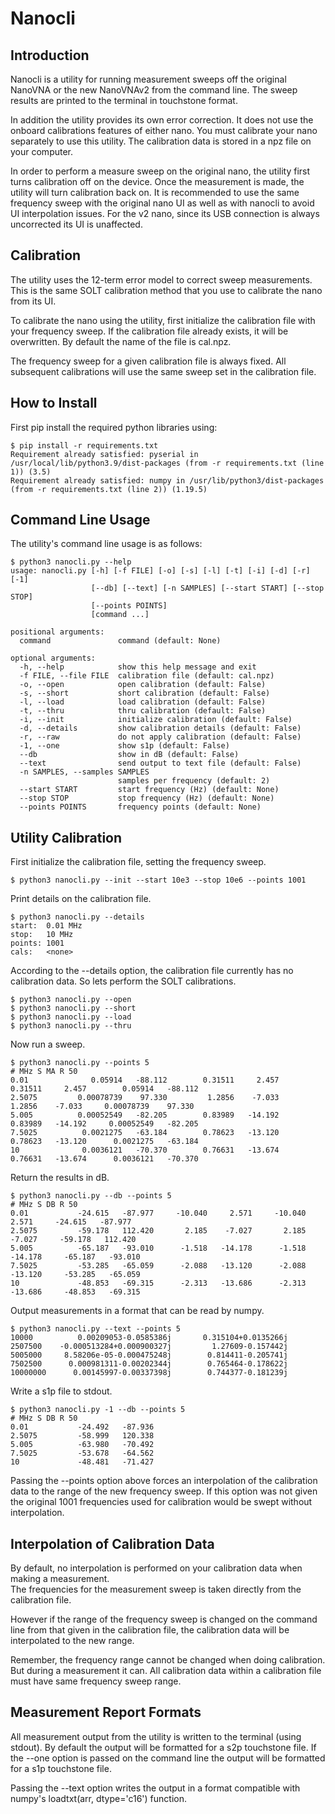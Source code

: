 # Nanocli

## Introduction

Nanocli is a utility for running measurement
sweeps off the original NanoVNA or the new NanoVNAv2
from the command line.
The sweep results are printed to the terminal
in touchstone format.

In addition the utility provides its own error correction.
It does not use the onboard calibrations features
of either nano.
You must calibrate your nano separately to use this utility.
The calibration data is stored in a npz file on your computer.

In order to perform a measure sweep on the original nano, the
utility first turns calibration off on the device.  Once the
measurement is made, the utility will turn calibration back on.
It is recommended to use the same frequency sweep
with the original nano UI as well as with nanocli to
avoid UI interpolation issues.
For the v2 nano, since its USB connection is always uncorrected
its UI is unaffected.

## Calibration

The utility uses the 12-term error model to correct
sweep measurements.  This is the same SOLT
calibration method that you use to calibrate the nano from its UI.

To calibrate the nano using the utility, first initialize the
calibration file with your frequency sweep.
If the calibration
file already exists, it will be overwritten.  By default
the name of the file is cal.npz.

The frequency sweep for a given calibration file is always fixed.  All
subsequent calibrations will use the same sweep set in the calibration
file.

## How to Install

First pip install the required python libraries using:


```
$ pip install -r requirements.txt
Requirement already satisfied: pyserial in /usr/local/lib/python3.9/dist-packages (from -r requirements.txt (line 1)) (3.5)
Requirement already satisfied: numpy in /usr/lib/python3/dist-packages (from -r requirements.txt (line 2)) (1.19.5)
```



## Command Line Usage

The utility's command line usage is as follows:


```
$ python3 nanocli.py --help
usage: nanocli.py [-h] [-f FILE] [-o] [-s] [-l] [-t] [-i] [-d] [-r] [-1]
                  [--db] [--text] [-n SAMPLES] [--start START] [--stop STOP]
                  [--points POINTS]
                  [command ...]

positional arguments:
  command               command (default: None)

optional arguments:
  -h, --help            show this help message and exit
  -f FILE, --file FILE  calibration file (default: cal.npz)
  -o, --open            open calibration (default: False)
  -s, --short           short calibration (default: False)
  -l, --load            load calibration (default: False)
  -t, --thru            thru calibration (default: False)
  -i, --init            initialize calibration (default: False)
  -d, --details         show calibration details (default: False)
  -r, --raw             do not apply calibration (default: False)
  -1, --one             show s1p (default: False)
  --db                  show in dB (default: False)
  --text                send output to text file (default: False)
  -n SAMPLES, --samples SAMPLES
                        samples per frequency (default: 2)
  --start START         start frequency (Hz) (default: None)
  --stop STOP           stop frequency (Hz) (default: None)
  --points POINTS       frequency points (default: None)
```


## Utility Calibration

First initialize the calibration file, setting the 
frequency sweep.


```
$ python3 nanocli.py --init --start 10e3 --stop 10e6 --points 1001
```


Print details on the calibration file.


```
$ python3 nanocli.py --details
start:  0.01 MHz
stop:   10 MHz
points: 1001
cals:   <none>
```


According to the --details option, the calibration file currently has no calibration data.
So lets perform the SOLT calibrations.

```
$ python3 nanocli.py --open
$ python3 nanocli.py --short
$ python3 nanocli.py --load
$ python3 nanocli.py --thru
```

Now run a sweep.  


```
$ python3 nanocli.py --points 5
# MHz S MA R 50
0.01              0.05914   -88.112        0.31511     2.457        0.31511     2.457        0.05914   -88.112
2.5075         0.00078739    97.330         1.2856    -7.033         1.2856    -7.033     0.00078739    97.330
5.005          0.00052549   -82.205        0.83989   -14.192        0.83989   -14.192     0.00052549   -82.205
7.5025          0.0021275   -63.184        0.78623   -13.120        0.78623   -13.120      0.0021275   -63.184
10              0.0036121   -70.370        0.76631   -13.674        0.76631   -13.674      0.0036121   -70.370
```


Return the results in dB.


```
$ python3 nanocli.py --db --points 5
# MHz S DB R 50
0.01           -24.615   -87.977     -10.040     2.571     -10.040     2.571     -24.615   -87.977
2.5075         -59.178   112.420       2.185    -7.027       2.185    -7.027     -59.178   112.420
5.005          -65.187   -93.010      -1.518   -14.178      -1.518   -14.178     -65.187   -93.010
7.5025         -53.285   -65.059      -2.088   -13.120      -2.088   -13.120     -53.285   -65.059
10             -48.853   -69.315      -2.313   -13.686      -2.313   -13.686     -48.853   -69.315
```


Output measurements in a format that can be read by numpy.


```
$ python3 nanocli.py --text --points 5
10000          0.00209053-0.0585386j       0.315104+0.0135266j
2507500    -0.000513284+0.000900327j         1.27609-0.157442j
5005000     8.58206e-05-0.000475248j        0.814411-0.205741j
7502500      0.000981311-0.00202344j        0.765464-0.178622j
10000000      0.00145997-0.00337398j        0.744377-0.181239j
```


Write a s1p file to stdout.


```
$ python3 nanocli.py -1 --db --points 5
# MHz S DB R 50
0.01           -24.492   -87.936
2.5075         -58.999   120.338
5.005          -63.980   -70.492
7.5025         -53.678   -64.562
10             -48.481   -71.427
```


Passing the --points option above
forces an interpolation of the calibration data
to the range of the new frequency sweep.  If this option was not given
the original 1001 frequencies used for calibration would be swept
without interpolation.

## Interpolation of Calibration Data

By default, no interpolation is performed
on your calibration data when making a measurement.  
The frequencies for the measurement sweep is taken directly from 
the calibration file.  

However if the range of the frequency sweep
is changed on the command line from that given 
in the calibration file,
the calibration data will be interpolated
to the new range.

Remember, the frequency range cannot be changed
when doing calibration.  But during a measurement it can.
All calibration data within a calibration file 
must have same frequency sweep range.

## Measurement Report Formats

All measurement output from the utility is
written to the terminal (using stdout).
By default the output will be formatted
for a s2p touchstone file.  If the --one option
is passed on the command line the output will be
formatted for a s1p touchstone file.

Passing the --text option writes the output
in a format compatible with numpy's loadtxt(arr, dtype='c16')
function.


